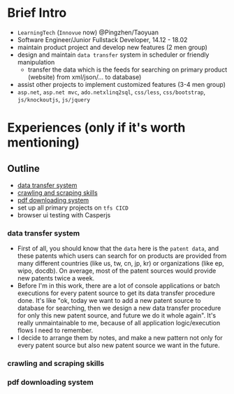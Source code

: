 # Brief Intro
- `LearningTech` (`Innovue` now) @Pingzhen/Taoyuan
- Software Engineer/Junior Fullstack Developer, 14.12 - 18.02
- maintain product project and develop new features (2 men group)
- design and maintain `data transfer` system in scheduler or friendly manipulation
  - transfer the data which is the feeds for searching on primary product (website) from xml/json/... to database)
- assist other projects to implement customized features (3-4 men group)
- `asp.net`, `asp.net mvc`, `ado.netxlinq2sql`, `css/less`, `css/bootstrap`, `js/knockoutjs`, `js/jquery`

# Experiences (only if it's worth mentioning)
## Outline
- [data transfer system](#data-transfer-system)
- [crawling and scraping skills](#crawling-and-scraping-skills)
- [pdf downloading system](#pdf-downloading-system)
- set up all primary projects on `tfs CICD`
- browser ui testing with Casperjs

### data transfer system
- First of all, you should know that the `data` here is the `patent data`, and these patents which users can search for on products are provided from many different countries (like us, tw, cn, jp, kr) or organizations (like ep, wipo, docdb). On average, most of the patent sources would provide new patents twice a week.
- Before I'm in this work, there are a lot of console applications or batch executions for every patent source to get its data transfer procedure done. It's like "ok, today we want to add a new patent source to database for searching, then we design a new data transfer procedure for only this new patent source, and future we do it whole again". It's really unmaintainable to me, because of all application logic/execution flows I need to remember.
- I decide to arrange them by notes, and make a new pattern not only for every patent source but also new patent source we want in the future.
### crawling and scraping skills
### pdf downloading system
